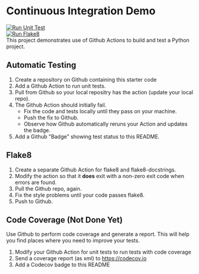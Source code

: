 Continuous Integration Demo
===========================
[![Run Unit Test](https://github.com/0CreepySmile0/ci-demo/actions/workflows/unittest.yml/badge.svg)](https://github.com/0CreepySmile0/ci-demo/actions/workflows/unittest.yml)
<br>[![Run Flake8](https://github.com/0CreepySmile0/ci-demo/actions/workflows/style-checking.yml/badge.svg)](https://github.com/0CreepySmile0/ci-demo/actions/workflows/style-checking.yml)
<br>This project demonstrates use of Github Actions to build and test a Python project.  

## Automatic Testing

1. Create a repository on Github containing this starter code
2. Add a Github Action to run unit tests.
3. Pull from Github so your local repositry has the action (update your local repo).
4. The Github Action should initially fail.
   - Fix the code and tests locally until they pass on your machine.
   - Push the fix to Github.
   - Observe how Github automatically reruns your Action and updates the badge.
5. Add a Github "Badge" showing test status to this README.


## Flake8

1. Create a separate Github Action for flake8 and flake8-docstrings.
2. Modify the action so that it **does** exit with a non-zero exit code when errors are found.
3. Pull the Github repo, again.
4. Fix the style problems until your code passes flake8.
5. Push to Github.

## Code Coverage (Not Done Yet)

Use Github to perform code coverage and generate a report.
This will help you find places where you need to improve your tests.

1. Modify your Github Action for unit tests to run tests with code coverage
2. Send a coverage report (as xml) to <https://codecov.io>
3. Add a Codecov badge to this README


